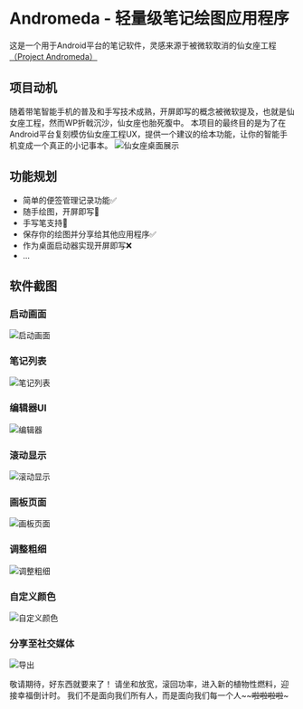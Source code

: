 # Andromeda - 轻量级笔记绘图应用程序
这是一个用于Android平台的笔记软件，灵感来源于被微软取消的仙女座工程[（Project Andromeda）](https://www.windowscentral.com/surface-duo-andromeda-windows-core-os)
## 项目动机
随着带笔智能手机的普及和手写技术成熟，开屏即写的概念被微软提及，也就是仙女座工程，然而WP折戟沉沙，仙女座也胎死腹中。
本项目的最终目的是为了在Android平台复刻模仿仙女座工程UX，提供一个建议的绘本功能，让你的智能手机变成一个真正的小记事本。
![仙女座桌面展示](https://cdn.mos.cms.futurecdn.net/MuvFouHaqx8ySfLfPiAeCi-970-80.jpg)
## 功能规划
- 简单的便签管理记录功能✅
- 随手绘图，开屏即写🚧
- 手写笔支持🚧
- 保存你的绘图并分享给其他应用程序✅
- 作为桌面启动器实现开屏即写❌
- ...

## 软件截图

### 启动画面

![启动画面](docs/Screenshot_20240904-223241.png)

### 笔记列表

![笔记列表](docs/Screenshot_20240904-225058.png)

### 编辑器UI

![编辑器](docs/Screenshot_20240904-225109.png)

### 滚动显示

![滚动显示](docs/Screenshot_20240904-225217.png)

### 画板页面

![画板页面](docs/Screenshot_20240904-225226.png)

### 调整粗细

![调整粗细](docs/Screenshot_20240904-225232.png)

### 自定义颜色

![自定义颜色](docs/Screenshot_20240904-225237.png)

### 分享至社交媒体

![导出](docs/Screenshot_20240904-225253.png)

敬请期待，好东西就要来了！
请坐和放宽，滚回功率，进入新的植物性燃料，迎接幸福倒计时。
我们不是面向我们所有人，而是面向我们每一个人~~~~啦啦啦啦~~~